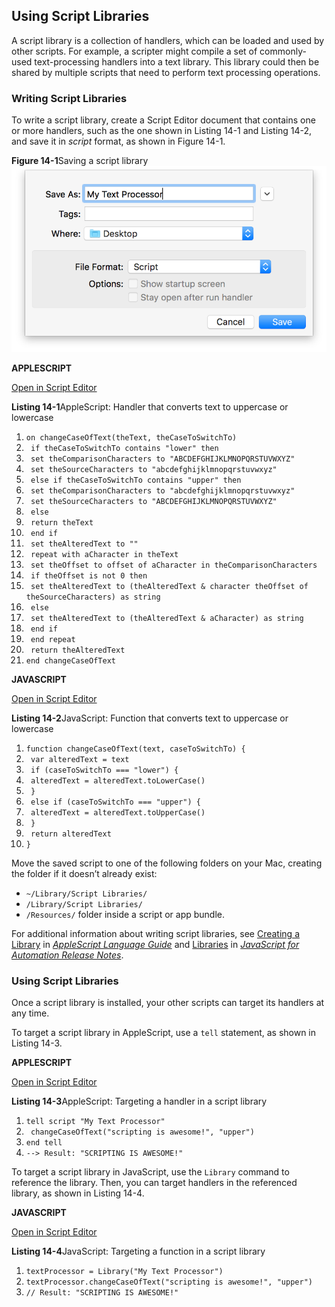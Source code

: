 <a id="//apple_ref/doc/uid/TP40016239-CH36"></a><a id="//apple_ref/doc/uid/TP40016239-CH36-SW1"></a>

## Using Script Libraries

A script library is a collection of handlers, which can be loaded and used by other scripts. For example, a scripter might compile a set of commonly-used text-processing handlers into a text library. This library could then be shared by multiple scripts that need to perform text processing operations.

<a id="//apple_ref/doc/uid/TP40016239-CH36-SW2"></a>

### Writing Script Libraries

To write a script library, create a Script Editor document that contains one or more handlers, such as the one shown in Listing 14-1 and Listing 14-2, and save it in *script* format, as shown in Figure 14-1.

<a id="//apple_ref/doc/uid/TP40016239-CH36-SW8"></a>
**Figure 14-1**Saving a script library
![image: ../Art/scripteditor_savescriptlibrary_2x.png](Art/scripteditor_savescriptlibrary_2x.png)

**APPLESCRIPT**

[Open in Script Editor](applescript://com.apple.scripteditor?action=new&script=on%20changeCaseOfText%28theText%2C%20theCaseToSwitchTo%29%0A%20%20%20%20if%20theCaseToSwitchTo%20contains%20%22lower%22%20then%0A%20%20%20%20%20%20%20%20set%20theComparisonCharacters%20to%20%22ABCDEFGHIJKLMNOPQRSTUVWXYZ%22%0A%20%20%20%20%20%20%20%20set%20theSourceCharacters%20to%20%22abcdefghijklmnopqrstuvwxyz%22%0A%20%20%20%20else%20if%20theCaseToSwitchTo%20contains%20%22upper%22%20then%0A%20%20%20%20%20%20%20%20set%20theComparisonCharacters%20to%20%22abcdefghijklmnopqrstuvwxyz%22%0A%20%20%20%20%20%20%20%20set%20theSourceCharacters%20to%20%22ABCDEFGHIJKLMNOPQRSTUVWXYZ%22%0A%20%20%20%20else%0A%20%20%20%20%20%20%20%20return%20theText%0A%20%20%20%20end%20if%0A%20%20%20%20set%20theAlteredText%20to%20%22%22%0A%20%20%20%20repeat%20with%20aCharacter%20in%20theText%0A%20%20%20%20%20%20%20%20set%20theOffset%20to%20offset%20of%20aCharacter%20in%20theComparisonCharacters%0A%20%20%20%20%20%20%20%20if%20theOffset%20is%20not%200%20then%0A%20%20%20%20%20%20%20%20%20%20%20%20set%20theAlteredText%20to%20%28theAlteredText%20%26%20character%20theOffset%20of%20theSourceCharacters%29%20as%20string%0A%20%20%20%20%20%20%20%20else%0A%20%20%20%20%20%20%20%20%20%20%20%20set%20theAlteredText%20to%20%28theAlteredText%20%26%20aCharacter%29%20as%20string%0A%20%20%20%20%20%20%20%20end%20if%0A%20%20%20%20end%20repeat%0A%20%20%20%20return%20theAlteredText%0Aend%20changeCaseOfText)

<a id="//apple_ref/doc/uid/TP40016239-CH36-SW4"></a>
**Listing 14-1**AppleScript: Handler that converts text to uppercase or lowercase

1. `on changeCaseOfText(theText, theCaseToSwitchTo)`
2. ` if theCaseToSwitchTo contains "lower" then`
3. ` set theComparisonCharacters to "ABCDEFGHIJKLMNOPQRSTUVWXYZ"`
4. ` set theSourceCharacters to "abcdefghijklmnopqrstuvwxyz"`
5. ` else if theCaseToSwitchTo contains "upper" then`
6. ` set theComparisonCharacters to "abcdefghijklmnopqrstuvwxyz"`
7. ` set theSourceCharacters to "ABCDEFGHIJKLMNOPQRSTUVWXYZ"`
8. ` else`
9. ` return theText`
10. ` end if`
11. ` set theAlteredText to ""`
12. ` repeat with aCharacter in theText`
13. ` set theOffset to offset of aCharacter in theComparisonCharacters`
14. ` if theOffset is not 0 then`
15. ` set theAlteredText to (theAlteredText & character theOffset of theSourceCharacters) as string`
16. ` else`
17. ` set theAlteredText to (theAlteredText & aCharacter) as string`
18. ` end if`
19. ` end repeat`
20. ` return theAlteredText`
21. `end changeCaseOfText`

**JAVASCRIPT**

[Open in Script Editor](applescript://com.apple.scripteditor?action=new&script=function%20changeCaseOfText%28text%2C%20caseToSwitchTo%29%20%7B%0A%20%20%20%20var%20alteredText%20%3D%20text%0A%20%20%20%20if%20%28caseToSwitchTo%20%3D%3D%3D%20%22lower%22%29%20%7B%0A%20%20%20%20%20%20%20%20alteredText%20%3D%20alteredText.toLowerCase%28%29%0A%20%20%20%20%7D%0A%20%20%20%20else%20if%20%28caseToSwitchTo%20%3D%3D%3D%20%22upper%22%29%20%7B%0A%20%20%20%20%20%20%20%20alteredText%20%3D%20alteredText.toUpperCase%28%29%0A%20%20%20%20%7D%0A%20%20%20%20return%20alteredText%0A%7D)

<a id="//apple_ref/doc/uid/TP40016239-CH36-SW5"></a>
**Listing 14-2**JavaScript: Function that converts text to uppercase or lowercase

1. `function changeCaseOfText(text, caseToSwitchTo) {`
2. ` var alteredText = text`
3. ` if (caseToSwitchTo === "lower") {`
4. ` alteredText = alteredText.toLowerCase()`
5. ` }`
6. ` else if (caseToSwitchTo === "upper") {`
7. ` alteredText = alteredText.toUpperCase()`
8. ` }`
9. ` return alteredText`
10. `}`

Move the saved script to one of the following folders on your Mac, creating the folder if it doesn’t already exist:

* `~/Library/Script Libraries/`
* `/Library/Script Libraries/`
* `/Resources/` folder inside a script or app bundle.

For additional information about writing script libraries, see [Creating a Library](../../../AppleScript/Conceptual/AppleScriptLangGuide/conceptual/ASLR_script_objects.html#//apple_ref/doc/uid/TP40000983-CH207-SW13) in *[AppleScript Language Guide](../../../AppleScript/Conceptual/AppleScriptLangGuide/introduction/ASLR_intro.html#//apple_ref/doc/uid/TP40000983)* and [Libraries](../../../../releasenotes/InterapplicationCommunication/RN-JavaScriptForAutomation/Articles/OSX10-10.html#//apple_ref/doc/uid/TP40014508-CH109-SW14) in *[JavaScript for Automation Release Notes](../../../../releasenotes/InterapplicationCommunication/RN-JavaScriptForAutomation/Articles/Introduction.html#//apple_ref/doc/uid/TP40014508)*.

<a id="//apple_ref/doc/uid/TP40016239-CH36-SW3"></a>

### Using Script Libraries

Once a script library is installed, your other scripts can target its handlers at any time.

To target a script library in AppleScript, use a `tell` statement, as shown in Listing 14-3.

**APPLESCRIPT**

[Open in Script Editor](applescript://com.apple.scripteditor?action=new&script=tell%20script%20%22My%20Text%20Processor%22%0A%20%20%20%20changeCaseOfText%28%22scripting%20is%20awesome!%22%2C%20%22upper%22%29%0Aend%20tell)

<a id="//apple_ref/doc/uid/TP40016239-CH36-SW6"></a>
**Listing 14-3**AppleScript: Targeting a handler in a script library

1. `tell script "My Text Processor"`
2. ` changeCaseOfText("scripting is awesome!", "upper")`
3. `end tell`
4. `--> Result: "SCRIPTING IS AWESOME!"`

To target a script library in JavaScript, use the `Library` command to reference the library. Then, you can target handlers in the referenced library, as shown in Listing 14-4.

**JAVASCRIPT**

[Open in Script Editor](applescript://com.apple.scripteditor?action=new&script=textProcessor%20%3D%20Library%28%22My%20Text%20Processor%22%29%0AtextProcessor.changeCaseOfText%28%22scripting%20is%20awesome!%22%2C%20%22upper%22%29)

<a id="//apple_ref/doc/uid/TP40016239-CH36-SW7"></a>
**Listing 14-4**JavaScript: Targeting a function in a script library

1. `textProcessor = Library("My Text Processor")`
2. `textProcessor.changeCaseOfText("scripting is awesome!", "upper")`
3. `// Result: "SCRIPTING IS AWESOME!"`
